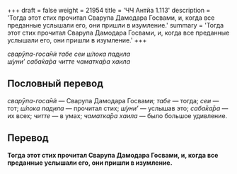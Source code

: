 +++
draft = false
weight = 21954
title = 'ЧЧ Антйа 1.113'
description = 'Тогда этот стих прочитал Сварупа Дамодара Госвами, и, когда все преданные услышали его, они пришли в изумление.'
summary = 'Тогда этот стих прочитал Сварупа Дамодара Госвами, и, когда все преданные услышали его, они пришли в изумление.'
+++

_сварӯпа-госа̄н̃и табе сеи ш́лока пад̣ила  
ш́уни’ саба̄ка̄ра читте чаматка̄ра хаила_

## Пословный перевод

_сварӯпа_\-_госа̄н̃и_ — Сварупа Дамодара Госвами; _табе_ — тогда; _сеи_ — тот; _ш́лока_ _пад̣ила_ — прочитал стих; _ш́уни’_ — услышав это; _саба̄ка̄ра_ — их всех; _читте_ — в умах; _чаматка̄ра_ _хаила_ — было большое удивление.

## Перевод

**Тогда этот стих прочитал Сварупа Дамодара Госвами, и, когда все преданные услышали его, они пришли в изумление.**
